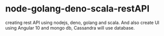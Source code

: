 # node-golang-deno-scala-restAPI
creating rest API using nodejs, deno, golang and scala. And also create UI using Angular 10 and mongo db, Cassandra will use database.
